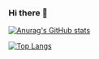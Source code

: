 ### Hi there 👋

[![Anurag's GitHub stats](https://github-readme-stats.vercel.app/api?username=JayYJ1&theme=great-gatsby&show_icons=true&lacale=kr)](https://github.com/anuraghazra/github-readme-stats)


[![Top Langs](https://github-readme-stats.vercel.app/api/top-langs/?username=JayYJ1&layout=compact)](https://github.com/anuraghazra/github-readme-stats)
<!--
**JayYJ1/JayYJ1** is a ✨ _special_ ✨ repository because its `README.md` (this file) appears on your GitHub profile.

Here are some ideas to get you started:

- 🔭 I’m currently working on ...
- 🌱 I’m currently learning ...
- 👯 I’m looking to collaborate on ...
- 🤔 I’m looking for help with ...
- 💬 Ask me about ...
- 📫 How to reach me: ...
- 😄 Pronouns: ...
- ⚡ Fun fact: ...
-->
